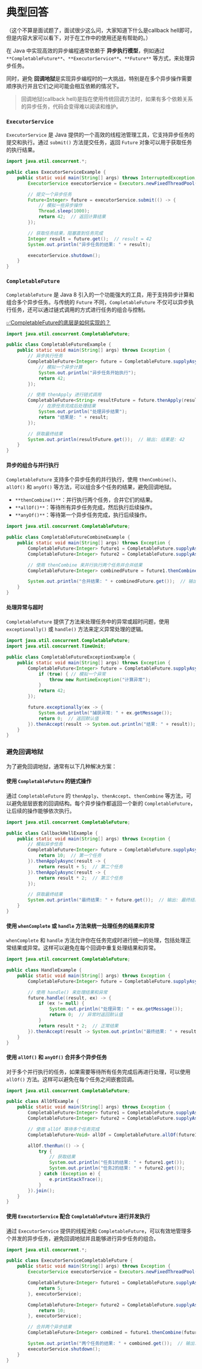 # 典型回答
（这个不算是面试题了，面试很少这么问，大家知道下什么是callback hell即可，但是内容大家可以看下，对于在工作中的使用还是有帮助的。）



 在 Java 中实现高效的异步编程通常依赖于 **异步执行模型**，例如通过 `**CompletableFuture**`、`**ExecutorService**`、`**Future**` 等方式，来处理异步任务。



同时，避免 **回调地狱**是实现异步编程时的一大挑战，特别是在多个异步操作需要顺序执行并且它们之间可能会相互依赖的情况下。  



>  回调地狱(callback hell)是指在使用传统回调方法时，如果有多个依赖关系的异步任务，代码会变得难以阅读和维护。  
>



###  `ExecutorService`


`ExecutorService` 是 Java 提供的一个高效的线程池管理工具，它支持异步任务的提交和执行。通过 `submit()` 方法提交任务，返回 `Future` 对象可以用于获取任务的执行结果。

```java
import java.util.concurrent.*;

public class ExecutorServiceExample {
    public static void main(String[] args) throws InterruptedException, ExecutionException {
        ExecutorService executorService = Executors.newFixedThreadPool(2);

        // 提交一个异步任务
        Future<Integer> future = executorService.submit(() -> {
            // 模拟一些异步操作
            Thread.sleep(1000);
            return 42;  // 返回计算结果
        });

        // 获取任务结果，阻塞直到任务完成
        Integer result = future.get();  // result = 42
        System.out.println("异步任务的结果: " + result);

        executorService.shutdown();
    }
}
```



###  `CompletableFuture` 


`CompletableFuture` 是 Java 8 引入的一个功能强大的工具，用于支持异步计算和组合多个异步任务。与传统的 `Future` 不同，`CompletableFuture` 不仅可以异步执行任务，还可以通过链式调用的方式进行任务的组合与控制。



[✅CompletableFuture的底层是如何实现的？](https://www.yuque.com/hollis666/qyhor6/qgrygdsu04a6vfzw)



```java
import java.util.concurrent.CompletableFuture;

public class CompletableFutureExample {
    public static void main(String[] args) throws Exception {
        // 异步执行任务
        CompletableFuture<Integer> future = CompletableFuture.supplyAsync(() -> {
            // 模拟一个异步计算
            System.out.println("异步任务开始执行");
            return 42;
        });

        // 使用 thenApply 进行链式调用
        CompletableFuture<String> resultFuture = future.thenApply(result -> {
            // 在原任务完成后处理结果
            System.out.println("处理异步结果");
            return "结果是: " + result;
        });

        // 获取最终结果
        System.out.println(resultFuture.get());  // 输出: 结果是: 42
    }
}
```



#### 异步的组合与并行执行
`CompletableFuture` 支持多个异步任务的并行执行，使用 `thenCombine()`、`allOf()` 和 `anyOf()` 等方法，可以组合多个任务的结果，避免回调地狱。

+ `**thenCombine()**`：并行执行两个任务，合并它们的结果。
+ `**allOf()**`：等待所有异步任务完成，然后执行后续操作。
+ `**anyOf()**`：等待第一个异步任务完成，执行后续操作。

```java
import java.util.concurrent.CompletableFuture;

public class CompletableFutureCombineExample {
    public static void main(String[] args) throws Exception {
        CompletableFuture<Integer> future1 = CompletableFuture.supplyAsync(() -> 10);
        CompletableFuture<Integer> future2 = CompletableFuture.supplyAsync(() -> 20);

        // 使用 thenCombine 来并行执行两个任务并合并结果
        CompletableFuture<Integer> combinedFuture = future1.thenCombine(future2, (result1, result2) -> result1 + result2);

        System.out.println("合并结果: " + combinedFuture.get());  // 输出: 合并结果: 30
    }
}
```



#### 处理异常与超时
`CompletableFuture` 提供了方法来处理任务中的异常或超时问题，使用 `exceptionally()` 或 `handle()` 方法来定义异常处理的逻辑。

```java
import java.util.concurrent.CompletableFuture;
import java.util.concurrent.TimeUnit;

public class CompletableFutureExceptionExample {
    public static void main(String[] args) throws Exception {
        CompletableFuture<Integer> future = CompletableFuture.supplyAsync(() -> {
            if (true) { // 模拟一个异常
                throw new RuntimeException("计算异常");
            }
            return 42;
        });

        future.exceptionally(ex -> {
            System.out.println("捕获异常: " + ex.getMessage());
            return 0;  // 返回默认值
        }).thenAccept(result -> System.out.println("结果: " + result));
    }
}
```



### **避免回调地狱**
为了避免回调地狱，通常有以下几种解决方案：

#### 使用 `CompletableFuture` 的链式操作


通过 `CompletableFuture` 的 `thenApply`、`thenAccept`、`thenCombine` 等方法，可以避免层层嵌套的回调结构。每个异步操作都返回一个新的 `CompletableFuture`，让后续的操作能够依次执行。

```java
import java.util.concurrent.CompletableFuture;

public class CallbackHellExample {
    public static void main(String[] args) throws Exception {
        // 模拟异步任务
        CompletableFuture<Integer> future = CompletableFuture.supplyAsync(() -> {
            return 10;  // 第一个任务
        }).thenApplyAsync(result -> {
            return result + 5;  // 第二个任务
        }).thenApplyAsync(result -> {
            return result * 2;  // 第三个任务
        });

        // 获取最终结果
        System.out.println("最终结果: " + future.get());  // 输出: 最终结果: 30
    }
}
```



#### 使用 `whenComplete` 或 `handle` 方法来统一处理任务的结果和异常
`whenComplete` 和 `handle` 方法允许你在任务完成时进行统一的处理，包括处理正常结果或异常。这样可以避免在每个回调中重复处理结果和异常。

```java
import java.util.concurrent.CompletableFuture;

public class HandleExample {
    public static void main(String[] args) throws Exception {
        CompletableFuture<Integer> future = CompletableFuture.supplyAsync(() -> 10);

        // 使用 handle() 来处理结果和异常
        future.handle((result, ex) -> {
            if (ex != null) {
                System.out.println("处理异常: " + ex.getMessage());
                return 0;  // 异常时返回默认值
            }
            return result * 2;  // 正常结果
        }).thenAccept(result -> System.out.println("最终结果: " + result));
    }
}
```



#### 使用 `allOf()` 和 `anyOf()` 合并多个异步任务
对于多个并行执行的任务，如果需要等待所有任务完成后再进行处理，可以使用 `allOf()` 方法。这样可以避免在每个任务之间嵌套回调。

```java
import java.util.concurrent.CompletableFuture;

public class AllOfExample {
    public static void main(String[] args) throws Exception {
        CompletableFuture<Integer> future1 = CompletableFuture.supplyAsync(() -> 10);
        CompletableFuture<Integer> future2 = CompletableFuture.supplyAsync(() -> 20);

        // 使用 allOf 等待多个任务完成
        CompletableFuture<Void> allOf = CompletableFuture.allOf(future1, future2);

        allOf.thenRun(() -> {
            try {
                // 获取结果
                System.out.println("任务1的结果: " + future1.get());
                System.out.println("任务2的结果: " + future2.get());
            } catch (Exception e) {
                e.printStackTrace();
            }
        }).join();
    }
}
```



#### 使用 `ExecutorService` 配合 `CompletableFuture` 进行并发执行
通过 `ExecutorService` 提供的线程池和 `CompletableFuture`，可以有效地管理多个并发的异步任务，避免回调地狱并且能够进行异步任务的组合。

```java
import java.util.concurrent.*;

public class ExecutorServiceCompletableFuture {
    public static void main(String[] args) throws Exception {
        ExecutorService executorService = Executors.newFixedThreadPool(4);

        CompletableFuture<Integer> future1 = CompletableFuture.supplyAsync(() -> {
            return 5;
        }, executorService);

        CompletableFuture<Integer> future2 = CompletableFuture.supplyAsync(() -> {
            return 10;
        }, executorService);

        // 合并两个异步结果
        CompletableFuture<Integer> combined = future1.thenCombine(future2, Integer::sum);

        System.out.println("两个任务的结果: " + combined.get());  // 输出: 15
        executorService.shutdown();
    }
}
```

